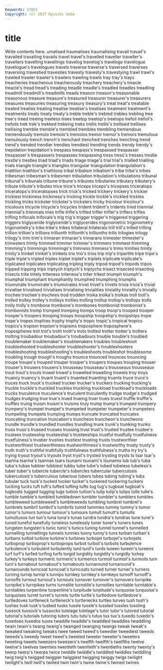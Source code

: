```yaml
---
Keywords: 17651 
Copyright: (C) 2017 Ryuichi Ueda
---
```


# title

Write contents here.
umatised traumatises traumatising travail travail's
travailed travailing travails travel travel's travelled traveller traveller's travellers travelling
travellings travelog travelog's travelogs travelogue travelogue's travelogues travels traverse traverse's
traversed traverses traversing travestied travesties travesty travesty's travestying trawl trawl's
trawled trawler trawler's trawlers trawling trawls tray tray's trays treacheries
treacherous treacherously treachery treachery's treacle treacle's tread tread's treading treadle
treadle's treadled treadles treadling treadmill treadmill's treadmills treads treason treason's
treasonable treasonous treasure treasure's treasured treasurer treasurer's treasurers treasures treasuries
treasuring treasury treasury's treat treat's treatable treated treaties treating treatise
treatise's treatises treatment treatment's treatments treats treaty treaty's treble treble's
trebled trebles trebling tree tree's treed treeing treeless trees treetop
treetop's treetops trefoil trefoil's trefoils trek trek's trekked trekking treks
trellis trellis's trellised trellises trellising tremble tremble's trembled trembles trembling
tremendous tremendously tremolo tremolo's tremolos tremor tremor's tremors tremulous tremulously
trench trench's trenchant trenched trenches trenching trend trend's trended trendier
trendies trendiest trending trends trendy trendy's trepidation trepidation's trespass trespass's
trespassed trespasser trespasser's trespassers trespasses trespassing tress tress's tresses trestle
trestle's trestles triad triad's triads triage triage's trial trial's trialled
trialling trials triangle triangle's triangles triangular triangulation triangulation's triathlon triathlon's
triathlons tribal tribalism tribalism's tribe tribe's tribes tribesman tribesman's tribesmen
tribulation tribulation's tribulations tribunal tribunal's tribunals tribune tribune's tribunes tributaries
tributary tributary's tribute tribute's tributes trice trice's triceps triceps's tricepses
triceratops triceratops's triceratopses trick trick's tricked trickery trickery's trickier trickiest
trickiness trickiness's tricking trickle trickle's trickled trickles trickling tricks trickster
trickster's tricksters tricky tricolour tricolour's tricolours tricycle tricycle's tricycles trident
trident's tridents tried triennial triennial's triennials tries trifle trifle's trifled
trifler trifler's triflers trifles trifling trifocals trifocals's trig trig's trigger
trigger's triggered triggering triggers triglyceride triglyceride's triglycerides trigonometric trigonometry trigonometry's
trike trike's trikes trilateral trilaterals trill trill's trilled trilling trillion
trillion's trillions trillionth trillionth's trillionths trills trilogies trilogy trilogy's trim
trim's trimaran trimaran's trimarans trimester trimester's trimesters trimly trimmed trimmer
trimmer's trimmers trimmest trimming trimming's trimmings trimmings's trimness trimness's trims
trinities trinity trinity's trinket trinket's trinkets trio trio's trios trip
trip's tripartite tripe tripe's triple triple's tripled triples triplet triplet's
triplets triplicate triplicate's triplicated triplicates triplicating tripling triply tripod tripod's
tripods tripos tripped tripping trips triptych triptych's triptychs trisect trisected
trisecting trisects trite tritely triteness triteness's triter tritest triumph triumph's
triumphal triumphant triumphantly triumphed triumphing triumphs triumvirate triumvirate's triumvirates trivet
trivet's trivets trivia trivia's trivial trivialise trivialised trivialises trivialising trivialities
triviality triviality's trivially trochee trochee's trochees trod trodden troika troika's
troikas troll troll's trolled trolley trolley's trolleys trollies trolling trollop
trollop's trollops trolls trolly trolly's trombone trombone's trombones trombonist trombonist's
trombonists tromp tromped tromping tromps troop troop's trooped trooper trooper's
troopers trooping troops troopship troopship's troopships trope trope's tropes trophies
trophy trophy's tropic tropic's tropical tropics tropics's tropism tropism's tropisms
troposphere troposphere's tropospheres trot trot's troth troth's trots trotted trotter
trotter's trotters trotting troubadour troubadour's troubadours trouble trouble's troubled troublemaker
troublemaker's troublemakers troubles troubleshoot troubleshooted troubleshooter troubleshooter's troubleshooters troubleshooting troubleshooting's
troubleshoots troubleshot troublesome troubling trough trough's troughs trounce trounced trounces
trouncing troupe troupe's trouped trouper trouper's troupers troupes trouping trouser
trouser's trousers trousers's trousseau trousseau's trousseaus trousseaux trout trout's trouts
trowel trowel's trowelled trowelling trowels troy troys truancy truancy's truant
truant's truanted truanting truants truce truce's truces truck truck's trucked
trucker trucker's truckers trucking trucking's truckle truckle's truckled truckles truckling
truckload truckload's truckloads trucks truculence truculence's truculent truculently trudge trudge's
trudged trudges trudging true true's trued trueing truer trues truest
truffle truffle's truffles truing truism truism's truisms truly trump trump's
trumped trumpery trumpery's trumpet trumpet's trumpeted trumpeter trumpeter's trumpeters trumpeting
trumpets trumping trumps truncate truncated truncates truncating truncation truncation's truncheon
truncheon's truncheons trundle trundle's trundled trundles trundling trunk trunk's trunking
trunks truss truss's trussed trusses trussing trust trust's trusted trustee
trustee's trustees trusteeship trusteeship's trusteeships trustful trustfully trustfulness trustfulness's trustier
trusties trustiest trusting trusts trustworthier trustworthiest trustworthiness trustworthiness's trustworthy trusty
trusty's truth truth's truthful truthfully truthfulness truthfulness's truths try try's
trying tryout tryout's tryouts tryst tryst's trysted trysting trysts ts
tsar tsar's tsarina tsarina's tsarinas tsars tsunami tsunami's tsunamis tub
tub's tuba tuba's tubas tubbier tubbiest tubby tube tube's tubed
tubeless tubeless's tuber tuber's tubercle tubercle's tubercles tubercular tuberculosis tuberculosis's
tuberculous tuberous tubers tubes tubing tubing's tubs tubular tuck tuck's
tucked tucker tucker's tuckered tuckering tuckers tucking tucks tuft tuft's
tufted tufting tufts tug tug's tugboat tugboat's tugboats tugged tugging
tugs tuition tuition's tulip tulip's tulips tulle tulle's tumble tumble's
tumbled tumbledown tumbler tumbler's tumblers tumbles tumbleweed tumbleweed's tumbleweeds tumbling
tumbrel tumbrel's tumbrels tumbril tumbril's tumbrils tumid tummies tummy tummy's
tumor tumor's tumors tumour tumour's tumours tumult tumult's tumults tumultuous
tun tun's tuna tuna's tunas tundra tundra's tundras tune tune's
tuned tuneful tunefully tuneless tunelessly tuner tuner's tuners tunes tungsten
tungsten's tunic tunic's tunics tuning tunnel tunnel's tunnelled tunnelling tunnellings
tunnels tunnies tunny tunny's tuns turban turban's turbans turbid turbine
turbine's turbines turbojet turbojet's turbojets turboprop turboprop's turboprops turbot turbot's
turbots turbulence turbulence's turbulent turbulently turd turd's turds tureen tureen's
tureens turf turf's turfed turfing turfs turgid turgidity turgidity's turgidly
turkey turkey's turkeys turmeric turmeric's turmerics turmoil turmoil's turmoils turn
turn's turnabout turnabout's turnabouts turnaround turnaround's turnarounds turncoat turncoat's turncoats
turned turner turner's turners turning turnip turnip's turnips turnkey turnkey's
turnkeys turnoff turnoff's turnoffs turnout turnout's turnouts turnover turnover's turnovers
turnpike turnpike's turnpikes turns turnstile turnstile's turnstiles turntable turntable's turntables
turpentine turpentine's turpitude turpitude's turquoise turquoise's turquoises turret turret's turrets
turtle turtle's turtledove turtledove's turtledoves turtleneck turtleneck's turtlenecks turtles turves
tush tush's tushes tusk tusk's tusked tusks tussle tussle's tussled
tussles tussling tussock tussock's tussocks tutelage tutelage's tutor tutor's tutored
tutorial tutorial's tutorials tutoring tutors tutu tutu's tutus tux tux's
tuxedo tuxedo's tuxedoes tuxedos tuxes twaddle twaddle's twaddled twaddles twaddling
twain twain's twang twang's twanged twanging twangs tweak tweak's tweaked
tweaking tweaks twee tweed tweed's tweedier tweediest tweeds tweeds's tweedy
tweet tweet's tweeted tweeter tweeter's tweeters tweeting tweets tweezers tweezers's
twelfth twelfth's twelfths twelve twelve's twelves twenties twentieth twentieth's twentieths
twenty twenty's twerp twerp's twerps twice twiddle twiddle's twiddled twiddles
twiddling twig twig's twigged twiggier twiggiest twigging twiggy twigs twilight
twilight's twill twill's twilled twin twin's twine twine's twined twines
